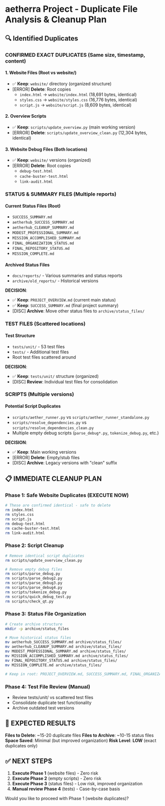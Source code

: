 # aetherra Project - Duplicate File Analysis & Cleanup Plan

## 🔍 Identified Duplicates

### **CONFIRMED EXACT DUPLICATES** (Same size, timestamp, content)

#### 1. Website Files (Root vs website/)
- ✅ **Keep**: `website/` directory (organized structure)
- [ERROR] **Delete**: Root copies
  - `index.html` → `website/index.html` (18,691 bytes, identical)
  - `styles.css` → `website/styles.css` (16,776 bytes, identical)
  - `script.js` → `website/script.js` (8,609 bytes, identical)

#### 2. Overview Scripts
- ✅ **Keep**: `scripts/update_overview.py` (main working version)
- [ERROR] **Delete**: `scripts/update_overview_clean.py` (12,304 bytes, identical)

#### 3. Website Debug Files (Both locations)
- ✅ **Keep**: `website/` versions (organized)
- [ERROR] **Delete**: Root copies
  - `debug-test.html`
  - `cache-buster-test.html`
  - `link-audit.html`

### **STATUS & SUMMARY FILES** (Multiple reports)

#### Current Status Files (Root)
- `SUCCESS_SUMMARY.md`
- `aetherhub_SUCCESS_SUMMARY.md`
- `aetherhub_CLEANUP_SUMMARY.md`
- `MODEST_PROFESSIONAL_SUMMARY.md`
- `MISSION_ACCOMPLISHED_SUMMARY.md`
- `FINAL_ORGANIZATION_STATUS.md`
- `FINAL_REPOSITORY_STATUS.md`
- `MISSION_COMPLETE.md`

#### Archived Status Files
- `docs/reports/` - Various summaries and status reports
- `archive/old_reports/` - Historical versions

**DECISION**:
- ✅ **Keep**: `PROJECT_OVERVIEW.md` (current main status)
- ✅ **Keep**: `SUCCESS_SUMMARY.md` (final project summary)
- [DISC] **Archive**: Move other status files to `archive/status_files/`

### **TEST FILES** (Scattered locations)

#### Test Structure
- `tests/unit/` - 53 test files
- `tests/` - Additional test files
- Root test files scattered around

**DECISION**:
- ✅ **Keep**: `tests/unit/` structure (organized)
- [DISC] **Review**: Individual test files for consolidation

### **SCRIPTS** (Multiple versions)

#### Potential Script Duplicates
- `scripts/aether_runner.py` vs `scripts/aether_runner_standalone.py`
- `scripts/resolve_dependencies.py` vs `scripts/resolve_dependencies_clean.py`
- Multiple empty debug scripts (`parse_debug*.py`, `tokenize_debug.py`, etc.)

**DECISION**:
- ✅ **Keep**: Main working versions
- [ERROR] **Delete**: Empty/stub files
- [DISC] **Archive**: Legacy versions with "clean" suffix

## 📋 IMMEDIATE CLEANUP PLAN

### Phase 1: Safe Website Duplicates (EXECUTE NOW)
```bash
# These are confirmed identical - safe to delete
rm index.html
rm styles.css
rm script.js
rm debug-test.html
rm cache-buster-test.html
rm link-audit.html
```

### Phase 2: Script Cleanup
```bash
# Remove identical script duplicates
rm scripts/update_overview_clean.py

# Remove empty debug files
rm scripts/parse_debug.py
rm scripts/parse_debug2.py
rm scripts/parse_debug3.py
rm scripts/parse_debug4.py
rm scripts/tokenize_debug.py
rm scripts/quick_debug_test.py
rm scripts/check_qt.py
```

### Phase 3: Status File Organization
```bash
# Create archive structure
mkdir -p archive/status_files

# Move historical status files
mv aetherhub_SUCCESS_SUMMARY.md archive/status_files/
mv aetherhub_CLEANUP_SUMMARY.md archive/status_files/
mv MODEST_PROFESSIONAL_SUMMARY.md archive/status_files/
mv MISSION_ACCOMPLISHED_SUMMARY.md archive/status_files/
mv FINAL_REPOSITORY_STATUS.md archive/status_files/
mv MISSION_COMPLETE.md archive/status_files/

# Keep in root: PROJECT_OVERVIEW.md, SUCCESS_SUMMARY.md, FINAL_ORGANIZATION_STATUS.md
```

### Phase 4: Test File Review (Manual)
- Review tests/unit/ vs scattered test files
- Consolidate duplicate test functionality
- Archive outdated test versions

## 🎯 EXPECTED RESULTS

**Files to Delete**: ~15-20 duplicate files
**Files to Archive**: ~10-15 status files
**Space Saved**: Minimal (but improved organization)
**Risk Level**: **LOW** (exact duplicates only)

## ✅ NEXT STEPS

1. **Execute Phase 1** (website files) - Zero risk
2. **Execute Phase 2** (empty scripts) - Zero risk
3. **Execute Phase 3** (status files) - Low risk, improved organization
4. **Manual review Phase 4** (tests) - Case-by-case basis

Would you like to proceed with Phase 1 (website duplicates)?
